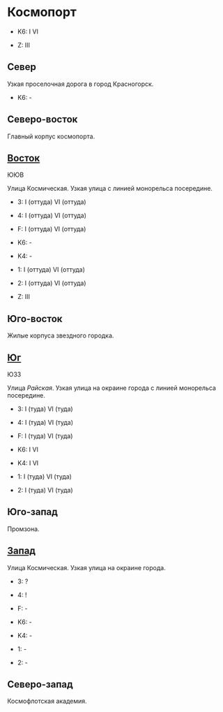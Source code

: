 # Космопорт

* K6:   I   VI

* Z:    III

## Север

Узкая проселочная дорога в город Красногорск.

* K6:   -

## Северо-восток

Главный корпус космопорта.

## [Восток](./590015.md)

ЮЮВ

Улица Космическая.
Узкая улица с линией монорельса посередине.

* 3:    I (оттуда)  VI (оттуда)
* 4:    I (оттуда)  VI (оттуда)
* F:    I (оттуда)  VI (оттуда)

* K6:   -
* K4:   -
* 1:    I (оттуда)  VI (оттуда)
* 2:    I (оттуда)  VI (оттуда)

* Z:    III

## Юго-восток

Жилые корпуса звездного городка.

## [Юг](./10585020.md)

ЮЗЗ

Улица *Райская*.
Узкая улица на окраине города с линией монорельса посередине.

* 3:    I (туда)    VI (туда)
* 4:    I (туда)    VI (туда)
* F:    I (туда)    VI (туда)

* K6:   I   VI
* K4:   I   VI
* 1:    I (туда)    VI (туда)
* 2:    I (туда)    VI (туда)

## Юго-запад

Промзона.

## [Запад](./10580015.md)

Улица Космическая.
Узкая улица на окраине города.

* 3:    ?
* 4:    !
* F:    -

* K6:   -
* K4:   -
* 1:    -
* 2:    -

## Северо-запад

Космофлотская академия.

